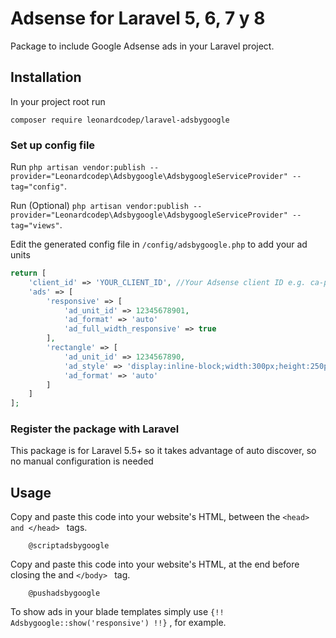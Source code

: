 # Adsense for Laravel 5, 6, 7 y 8

Package to include Google Adsense ads in your Laravel project.

## Installation

In your project root run

```
composer require leonardcodep/laravel-adsbygoogle
```

### Set up config file

Run `php artisan vendor:publish --provider="Leonardcodep\Adsbygoogle\AdsbygoogleServiceProvider" --tag="config"`.

Run (Optional) `php artisan vendor:publish --provider="Leonardcodep\Adsbygoogle\AdsbygoogleServiceProvider" --tag="views"`.

Edit the generated config file in `/config/adsbygoogle.php` to add your ad units

```php
return [
    'client_id' => 'YOUR_CLIENT_ID', //Your Adsense client ID e.g. ca-pub-9508939161510421
    'ads' => [
        'responsive' => [
            'ad_unit_id' => 12345678901,
            'ad_format' => 'auto'
            'ad_full_width_responsive' => true
        ],
        'rectangle' => [
            'ad_unit_id' => 1234567890,
            'ad_style' => 'display:inline-block;width:300px;height:250px',
            'ad_format' => 'auto'
        ]
    ]
];
```

### Register the package with Laravel

This package is for Laravel 5.5+ so it takes advantage of auto discover, so no manual configuration is needed


## Usage

Copy and paste this code into your website's HTML, between the  `<head> and </head> ` tags.

```blade
    @scriptadsbygoogle
```

Copy and paste this code into your website's HTML, at the end before closing the and  `</body> ` tag.

```blade
    @pushadsbygoogle
```

To show ads in your blade templates simply use `{!! Adsbygoogle::show('responsive') !!}` , for example.
